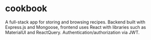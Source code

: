 # cookbook
A full-stack app for storing and browsing recipes. Backend built with Express.js and Mongoose, frontend uses React with libraries such as MaterialUI and ReactQuery. Authentication/authorization via JWT.
